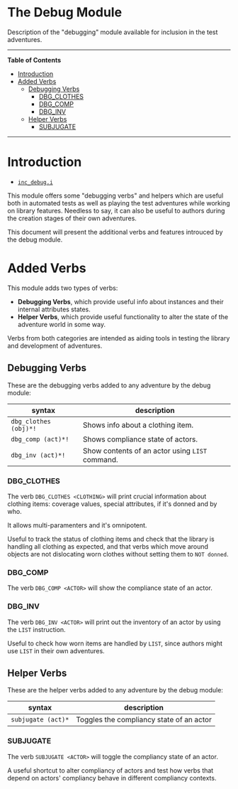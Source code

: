 # The Debug Module

Description of the "debugging" module available for inclusion in the test adventures.


-----

**Table of Contents**

<!-- MarkdownTOC autolink="true" bracket="round" autoanchor="false" lowercase="only_ascii" uri_encoding="true" levels="1,2,3" -->

- [Introduction](#introduction)
- [Added Verbs](#added-verbs)
    - [Debugging Verbs](#debugging-verbs)
        - [DBG_CLOTHES](#dbg_clothes)
        - [DBG_COMP](#dbg_comp)
        - [DBG_INV](#dbg_inv)
    - [Helper Verbs](#helper-verbs)
        - [SUBJUGATE](#subjugate)

<!-- /MarkdownTOC -->

-----

# Introduction

- [`inc_debug.i`][inc_debug]

This module offers some "debugging verbs" and helpers which are useful both in automated tests as well as playing the test adventures while working on library features. Needless to say, it can also be useful to authors during the creation stages of their own adventures.

This document will present the additional verbs and features introuced by the debug module.

# Added Verbs

This module adds two types of verbs:

- __Debugging Verbs__, which provide useful info about instances and their internal attributes states.
-  __Helper Verbs__, which provide useful functionality to alter the state of the adventure world in some way.

Verbs from both categories are intended as aiding tools in testing the library and development of adventures.


## Debugging Verbs

These are the debugging verbs added to any adventure by the debug module:

|         syntax        |                   description                   |
|-----------------------|-------------------------------------------------|
| `dbg_clothes (obj)*!` | Shows info about a clothing item.               |
| `dbg_comp (act)*!`    | Shows compliance state of actors.               |
| `dbg_inv (act)*!`     | Show contents of an actor using `LIST` command. |

<!--
| `xxxx`                | xxx                                      |
-->


### DBG_CLOTHES

The verb `DBG_CLOTHES <CLOTHING>` will print crucial information about clothing items: coverage values, special attributes, if it's donned and by who.

It allows multi-paramenters and it's omnipotent.

Useful to track the status of clothing items and check that the library is handling all clothing as expected, and that verbs which move around objects are not dislocating worn clothes without setting them to `NOT donned`.

### DBG_COMP

The verb `DBG_COMP <ACTOR>` will show the compliance state of an actor.

### DBG_INV

The verb `DBG_INV <ACTOR>` will print out the inventory of an actor by using the `LIST` instruction.

Useful to check how worn items are handled by `LIST`, since authors might use `LIST` in their own adventures.


## Helper Verbs

These are the helper verbs added to any adventure by the debug module:

|         syntax        |               description                |
|-----------------------|------------------------------------------|
| `subjugate (act)*`    | Toggles the compliancy state of an actor |

<!--
| `xxxx`                | xxx                                      |
-->

### SUBJUGATE

The verb `SUBJUGATE <ACTOR>` will toggle the compliancy state of an actor.

A useful shortcut to alter compliancy of actors and test how verbs that depend on actors' compliancy behave in different compliancy contexts.

<!-----------------------------------------------------------------------------
                               REFERENCE LINKS
------------------------------------------------------------------------------>

<!-- PROJECT FILES -->

[inc_debug]: ./inc_debug.i "View module source code"


<!-- EOF -->
